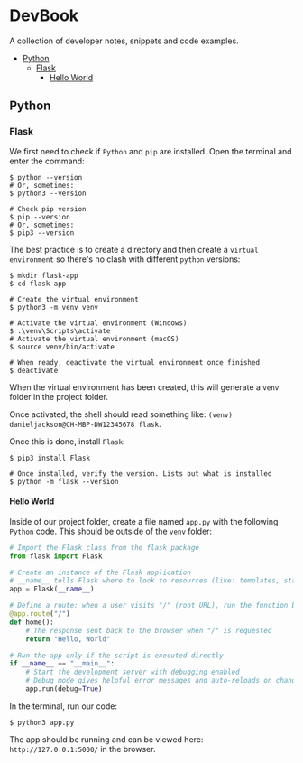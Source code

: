 # DevBook
A collection of developer notes, snippets and code examples.

+ [Python](#python)
  + [Flask](#flask)
    + [Hello World](#hello-world)
 
## Python

### Flask
We first need to check if `Python` and `pip` are installed. Open the terminal and enter the command:

```shell
$ python --version
# Or, sometimes:
$ python3 --version

# Check pip version
$ pip --version
# Or, sometimes:
$ pip3 --version
```

The best practice is to create a directory and then create a `virtual environment` so there's no clash with different `python` versions:

```shell
$ mkdir flask-app
$ cd flask-app

# Create the virtual environment
$ python3 -m venv venv

# Activate the virtual environment (Windows)
$ .\venv\Scripts\activate
# Activate the virtual environment (macOS)
$ source venv/bin/activate

# When ready, deactivate the virtual environment once finished
$ deactivate
```

When the virtual environment has been created, this will generate a `venv` folder in the project folder.

Once activated, the shell should read something like: `(venv) danieljackson@CH-MBP-DW12345678 flask`.

Once this is done, install `Flask`:

```shell
$ pip3 install Flask

# Once installed, verify the version. Lists out what is installed
$ python -m flask --version
```

#### Hello World
Inside of our project folder, create a file named `app.py` with the following `Python` code. This should be outside of the `venv` folder:

```python
# Import the Flask class from the flask package
from flask import Flask

# Create an instance of the Flask application
# __name__ tells Flask where to look to resources (like: templates, static files)
app = Flask(__name__)

# Define a route: when a user visits "/" (root URL), run the function below
@app.route("/")
def home():
    # The response sent back to the browser when "/" is requested
    return "Hello, World"

# Run the app only if the script is executed directly
if __name__ == "__main__":
    # Start the development server with debugging enabled
    # Debug mode gives helpful error messages and auto-reloads on changes
    app.run(debug=True)
```

In the terminal, run our code:

```shell
$ python3 app.py
```

The app should be running and can be viewed here: `http://127.0.0.1:5000/` in the browser.
